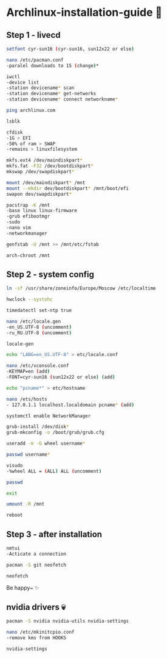 # Archlinux-installation-guide 🌠

## Step 1 - livecd

```bash
setfont cyr-sun16 (cyr-sun16, sun12x22 or else)
```

```bash
nano /etc/pacman.conf
-paralel downloads to 15 (change)*
```


```bash
iwctl
-device list
-station devicename* scan
-station devicename* get-networks
-station devicename* connect networkname*
```


```bash
ping archlinux.com
```


```bash
lsblk
```


```bash
cfdisk
-1G > EFI
-50% of ram > SWAP
-remains > linuxfilesystem
```


```bash
mkfs.ext4 /dev/maindiskpart*
mkfs.fat -F32 /dev/bootdiskpart*
mkswap /dev/swapdiskpart*
```


```bash
mount /dev/maindiskpart* /mnt
mount --mkdir dev/bootdiskpart* /mnt/boot/efi
swapon dev/swapdiskpart*
```


```bash
pacstrap -K /mnt
-base linux linux-firmware
-grub efibootmgr
-sudo
-nano vim
-networkmanager
```


```bash
genfstab -U /mnt >> /mnt/etc/fstab
```


```bash
arch-chroot /mnt
```



## Step 2 - system config
```bash
ln -sf /usr/share/zoneinfo/Europe/Moscow /etc/localtime

hwclock --systohc

timedatectl set-ntp true
```


```bash
nano /etc/locale.gen
-en_US.UTF-8 (uncomment)
-ru_RU.UTF-8 (uncomment)

locale-gen

echo "LANG=en_US.UTF-8" > etc/locale.conf
```


```bash
nano /etc/vconsole.conf
-KEYMAP=en (add)
-FONT=cyr-sun16 (sun12x22 or else) (add)
```


```bash
echo "pcname*" > etc/hostname

nano /ets/hosts 
- 127.0.1.1 localhost.localdomain pcname* (add)
```

```bash
systemctl enable NetworkManager
```

```bash
grub-install /dev/disk*
grub-mkconfig -o /boot/grub/grub.cfg
```

```bash
useradd -m -G wheel username*

passwd username*

visudo
-%wheel ALL = (ALL) ALL (uncomment)
```


```bash
passwd
```


```bash
exit

umount -R /mnt

reboot
```



## Step 3 - after installation
```bash
nmtui
-Acticate a connection
```


```bash
pacman -S git neofetch
```

```bash
neofetch
```
Be happy~ ✨


## nvidia drivers 💀
```bash
pacman -S nvidia nvidia-utils nvidia-settings
```

```bash
nano /etc/mkinitcpio.conf
-remove kms from HOOKS
```

```bash
nvidia-settings
```
